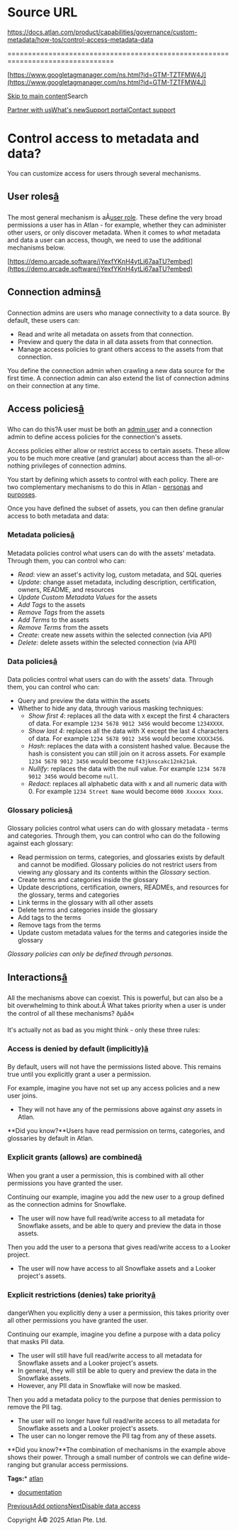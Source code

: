 # Source URL
https://docs.atlan.com/product/capabilities/governance/custom-metadata/how-tos/control-access-metadata-data

================================================================================

<!--
canonical: https://docs.atlan.com/product/capabilities/governance/custom-metadata/how-tos/control-access-metadata-data
link-alternate: https://docs.atlan.com/product/capabilities/governance/custom-metadata/how-tos/control-access-metadata-data
meta-description: Learn about control access to metadata and data?.
meta-docsearch:docusaurus_tag: docs-default-current
meta-docsearch:language: en
meta-docsearch:version: current
meta-docusaurus_locale: en
meta-docusaurus_tag: docs-default-current
meta-docusaurus_version: current
meta-generator: Docusaurus v3.8.1
meta-og-description: Learn about control access to metadata and data?.
meta-og-locale: en
meta-og-title: Control access to metadata and data? | Atlan Documentation
meta-og-url: https://docs.atlan.com/product/capabilities/governance/custom-metadata/how-tos/control-access-metadata-data
meta-twitter:card: summary_large_image
meta-viewport: width=device-width,initial-scale=1
title: Control access to metadata and data? | Atlan Documentation
-->

[https://www.googletagmanager.com/ns.html?id=GTM-TZTFMW4J](https://www.googletagmanager.com/ns.html?id=GTM-TZTFMW4J)

[Skip to main content](#__docusaurus_skipToContent_fallback)Search

[Partner with us](https://docs.google.com/forms/d/e/1FAIpQLScuAIhCm2GS7YFstrOjawbP8J7PUmOynQo7wI2yGCcCyEcVSw/viewform)[What's new](https://shipped.atlan.com/)[Support portal](https://atlan.zendesk.com/auth/v2/login/signin?return_to=https%3A%2F%2Fatlan.zendesk.com%2Fhc%2Fen-us&theme=hc&locale=en-us&brand_id=1900000425113&auth_origin=1900000425113%2Cfalse%2Ctrue)[Contact support](/support/submit-request)

Control access to metadata and data?
====================================

You can customize access for users through several mechanisms.

User roles[â](#user-roles "Direct link to User roles")
--------------------------------------------------------

The most general mechanism is aÂ[user role](/product/capabilities/governance/users-and-groups/concepts/what-are-user-roles). These define the very broad permissions a user has in Atlan \- for example, whether they can administer other users, or only discover metadata. When it comes to *what* metadata and data a user can access, though, we need to use the additional mechanisms below.

[https://demo.arcade.software/jYexfYKnH4ytLi67aaTU?embed](https://demo.arcade.software/jYexfYKnH4ytLi67aaTU?embed)

Connection admins[â](#connection-admins "Direct link to Connection admins")
-----------------------------------------------------------------------------

Connection admins are users who manage connectivity to a data source. By default, these users can:

* Read and write all metadata on assets from that connection.
* Preview and query the data in all data assets from that connection.
* Manage access policies to grant others access to the assets from that connection.

You define the connection admin when crawling a new data source for the first time. A connection admin can also extend the list of connection admins on their connection at any time.

Access policies[â](#access-policies "Direct link to Access policies")
-----------------------------------------------------------------------

Who can do this?A user must be both an [admin user](/product/capabilities/governance/users-and-groups/concepts/what-are-user-roles#admin) and a connection admin to define access policies for the connection's assets.

Access policies either allow or restrict access to certain assets. These allow you to be much more creative (and granular) about access than the all\-or\-nothing privileges of connection admins.

You start by defining which assets to control with each policy. There are two complementary mechanisms to do this in Atlan \- [personas](/product/capabilities/governance/access-control/concepts/what-are-personas) and [purposes](/product/capabilities/governance/access-control/concepts/what-are-purposes).

Once you have defined the subset of assets, you can then define granular access to both metadata and data:

### Metadata policies[â](#metadata-policies "Direct link to Metadata policies")

Metadata policies control what users can do with the assets' metadata. Through them, you can control who can:

* *Read*: view an asset's activity log, custom metadata, and SQL queries
* *Update*: change asset metadata, including description, certification, owners, README, and resources
* *Update Custom Metadata Values* for the assets
* *Add Tags* to the assets
* *Remove Tags* from the assets
* *Add Terms* to the assets
* *Remove Terms* from the assets
* *Create*: create new assets within the selected connection (via API)
* *Delete*: delete assets within the selected connection (via API)

### Data policies[â](#data-policies "Direct link to Data policies")

Data policies control what users can do with the assets' data. Through them, you can control who can:

* Query and preview the data within the assets
* Whether to hide any data, through various masking techniques:
    + *Show first 4*: replaces all the data with `X` except the first 4 characters of data. For example `1234 5678 9012 3456` would become `1234XXXX`.
    + *Show last 4*: replaces all the data with X except the last 4 characters of data. For example `1234 5678 9012 3456` would become `XXXX3456`.
    + *Hash*: replaces the data with a consistent hashed value. Because the hash is consistent you can still join on it across assets. For example `1234 5678 9012 3456` would become `f43jknscakc12nk21ak`.
    + *Nullify*: replaces the data with the null value. For example `1234 5678 9012 3456` would become `null`.
    + *Redact*: replaces all alphabetic data with x and all numeric data with 0\. For example `1234 Street Name` would become `0000 Xxxxxx Xxxx`.

### Glossary policies[â](#glossary-policies "Direct link to Glossary policies")

Glossary policies control what users can do with glossary metadata \- terms and categories. Through them, you can control who can do the following against each glossary:

* Read permission on terms, categories, and glossaries exists by default and cannot be modified. Glossary policies do not restrict users from viewing any glossary and its contents within the *Glossary* section.
* Create terms and categories inside the glossary
* Update descriptions, certification, owners, READMEs, and resources for the glossary, terms and categories
* Link terms in the glossary with all other assets
* Delete terms and categories inside the glossary
* Add tags to the terms
* Remove tags from the terms
* Update custom metadata values for the terms and categories inside the glossary

*Glossary policies can only be defined through personas.*

Interactions[â](#interactions "Direct link to Interactions")
--------------------------------------------------------------

All the mechanisms above can coexist. This is powerful, but can also be a bit overwhelming to think about.Â What takes priority when a user is under the control of all these mechanisms? ðµâð«

It's actually not as bad as you might think \- only these three rules:

### Access is denied by default (implicitly)[â](#access-is-denied-by-default-implicitly "Direct link to Access is denied by default (implicitly)")

By default, users will not have the permissions listed above. This remains true until you explicitly grant a user a permission.

For example, imagine you have not set up any access policies and a new user joins.

* They will not have any of the permissions above against *any* assets in Atlan.

**Did you know?**Users have read permission on terms, categories, and glossaries by default in Atlan.

### Explicit grants (allows) are combined[â](#explicit-grants-allows-are-combined "Direct link to Explicit grants (allows) are combined")

When you grant a user a permission, this is combined with all other permissions you have granted the user.

Continuing our example, imagine you add the new user to a group defined as the connection admins for Snowflake.

* The user will now have full read/write access to all metadata for Snowflake assets, and be able to query and preview the data in those assets.

Then you add the user to a persona that gives read/write access to a Looker project.

* The user will now have access to all Snowflake assets and a Looker project's assets.

### Explicit restrictions (denies) take priority[â](#explicit-restrictions-denies-take-priority "Direct link to Explicit restrictions (denies) take priority")

dangerWhen you explicitly deny a user a permission, this takes priority over all other permissions you have granted the user.

Continuing our example, imagine you define a purpose with a data policy that masks PII data.

* The user will still have full read/write access to all metadata for Snowflake assets and a Looker project's assets.
* In general, they will still be able to query and preview the data in the Snowflake assets.
* However, any PII data in Snowflake will now be masked.

Then you add a metadata policy to the purpose that denies permission to remove the PII tag.

* The user will no longer have full read/write access to all metadata for Snowflake assets and a Looker project's assets.
* The user can no longer remove the PII tag from any of these assets.

**Did you know?**The combination of mechanisms in the example above shows their power. Through a small number of controls we can define wide\-ranging but granular access permissions.

**Tags:*** [atlan](/tags/atlan)
* [documentation](/tags/documentation)

[PreviousAdd options](/product/capabilities/governance/custom-metadata/how-tos/add-options)[NextDisable data access](/product/capabilities/governance/custom-metadata/how-tos/disable-data-access)

Copyright Â© 2025 Atlan Pte. Ltd.

